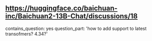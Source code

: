 ## https://huggingface.co/baichuan-inc/Baichuan2-13B-Chat/discussions/18

contains_question: yes
question_part: 'how to add support to latest transofmers? 4.34?'